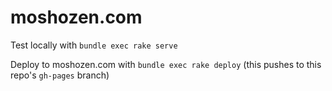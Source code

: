 # moshozen.com

Test locally with `bundle exec rake serve`

Deploy to moshozen.com with `bundle exec rake deploy` (this pushes to this repo's `gh-pages` branch)
